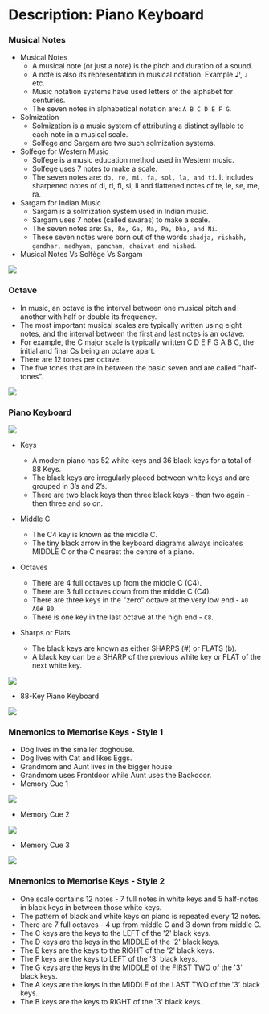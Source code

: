 # Description: Piano Keyboard

### Musical Notes
* Musical Notes
    - A musical note (or just a note) is the pitch and duration of a sound. 
    - A note is also its representation in musical notation. Example ♪, ♩ etc.
    - Music notation systems have used letters of the alphabet for centuries. 
    - The seven notes in alphabetical notation are: `A B C D E F G`.
* Solmization 
    - Solmization is a music system of attributing a distinct syllable to each note in a musical scale. 
    - Solfège and Sargam are two such solmization systems.
* Solfège for Western Music
    - Solfège is a music education method used in Western music.
    - Solfège uses 7 notes to make a scale.
    - The seven notes are: `do, re, mi, fa, sol, la, and ti`. It includes sharpened notes of di, ri, fi, si, li and 
      flattened notes of te, le, se, me, ra.
* Sargam for Indian Music
    - Sargam is a solmization system used in Indian music.
    - Sargam uses 7 notes (called swaras) to make a scale.
    - The seven notes are: `Sa, Re, Ga, Ma, Pa, Dha, and Ni`.
    - These seven notes were born out of the words `shadja, rishabh, gandhar, madhyam, pancham, dhaivat and nishad`.
* Musical Notes Vs Solfège Vs Sargam

![](images/musical-notes.png)

### Octave
* In music, an octave is the interval between one musical pitch and another with half or double its frequency.
* The most important musical scales are typically written using eight notes, and the interval between the first and last 
  notes is an octave.
* For example, the C major scale is typically written C D E F G A B C, the initial and final Cs being an octave apart.
* There are 12 tones per octave.
* The five tones that are in between the basic seven and are called "half-tones".

![](images/piano-keyboard-octave.png)

### Piano Keyboard
![](images/piano-keyboard-layout-1.png)
* Keys
    - A modern piano has 52 white keys and 36 black keys for a total of 88 Keys.
    - The black keys are irregularly placed between white keys and are grouped in 3’s and 2’s.
    - There are two black keys then three black keys - then two again - then three and so on.
* Middle C
    - The C4 key is known as the middle C.
    - The tiny black arrow in the keyboard diagrams always indicates MIDDLE C or the C nearest the centre of a piano.
* Octaves
    - There are 4 full octaves up from the middle C (C4).
    - There are 3 full octaves down from the middle C (C4).
    - There are three keys in the "zero" octave at the very low end - `A0 A0# B0`.
    - There is one key in the last octave at the high end - `C8`.

* Sharps or Flats
    - The black keys are known as either SHARPS (#) or FLATS (b).
    - A black key can be a SHARP of the previous white key or FLAT of the next white key.

![](images/sharp-or-flat-notes.png)

* 88-Key Piano Keyboard

![](images/piano-keyboard-layout-2.jpg)

### Mnemonics to Memorise Keys - Style 1
* Dog lives in the smaller doghouse.
* Dog lives with Cat and likes Eggs.
* Grandmom and Aunt lives in the bigger house.
* Grandmom uses Frontdoor while Aunt uses the Backdoor.
* Memory Cue 1

![](images/piano-keys-mnemonics-1.jpg)

* Memory Cue 2

![](images/piano-keys-mnemonics-2.jpg)

* Memory Cue 3

![](images/piano-keys-mnemonics-3.png)

### Mnemonics to Memorise Keys - Style 2
* One scale contains 12 notes - 7 full notes in white keys and 5 half-notes in black keys in between those white keys. 
* The pattern of black and white keys on piano is repeated every 12 notes.
* There are 7 full octaves - 4 up from middle C and 3 down from middle C.
* The C keys are the keys to the LEFT of the '2' black keys.
* The D keys are the keys in the MIDDLE of the '2' black keys.
* The E keys are the keys to the RIGHT of the '2' black keys.
* The F keys are the keys to LEFT of the '3' black keys.
* The G keys are the keys in the MIDDLE of the FIRST TWO of the '3' black keys.
* The A keys are the keys in the MIDDLE of the LAST TWO of the '3' black keys.
* The B keys are the keys to RIGHT of the '3' black keys.
